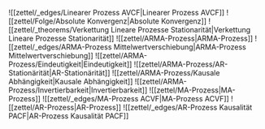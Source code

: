 ![[zettel/_edges/Linearer Prozess AVCF|Linearer Prozess AVCF]]
![[zettel/Folge/Absolute Konvergenz|Absolute Konvergenz]]
![[zettel/_theorems/Verkettung Lineare Prozesse Stationarität|Verkettung Lineare Prozesse Stationarität]]
![[zettel/ARMA-Prozess|ARMA-Prozess]]
![[zettel/_edges/ARMA-Prozess Mittelwertverschiebung|ARMA-Prozess Mittelwertverschiebung]]
![[zettel/ARMA-Prozess/Eindeutigkeit|Eindeutigkeit]]
![[zettel/ARMA-Prozess/AR-Stationärität|AR-Stationärität]]
![[zettel/ARMA-Prozess/Kausale Abhängigkeit|Kausale Abhängigkeit]]
![[zettel/ARMA-Prozess/Invertierbarkeit|Invertierbarkeit]]
![[zettel/MA-Prozess|MA-Prozess]]
![[zettel/_edges/MA-Prozess ACVF|MA-Prozess ACVF]]
![[zettel/AR-Prozess|AR-Prozess]]
![[zettel/_edges/AR-Prozess Kausalität PACF|AR-Prozess Kausalität PACF]]